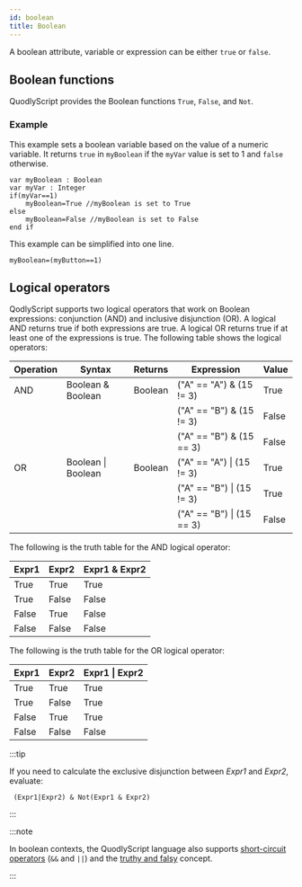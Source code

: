 ```yaml
---
id: boolean
title: Boolean
---
```


A boolean attribute, variable or expression can be either `true` or `false`.

## Boolean functions

QuodlyScript provides the Boolean functions `True`, `False`, and `Not`.

### Example

This example sets a boolean variable based on the value of a numeric variable. It returns `true` in `myBoolean` if the `myVar` value is set to 1 and `false` otherwise.

```4d
var myBoolean : Boolean
var myVar : Integer
if(myVar==1)
	myBoolean=True //myBoolean is set to True
else
	myBoolean=False //myBoolean is set to False
end if
```

This example can be simplified into one line.

```4d
myBoolean=(myButton==1)
```

## Logical operators

QodlyScript supports two logical operators that work on Boolean expressions: conjunction (AND) and inclusive disjunction (OR). A logical AND returns true if both expressions are true. A logical OR returns true if at least one of the expressions is true. The following table shows the logical operators:

|Operation	|Syntax	|Returns	|Expression	|Value|
|---|---|---|---|---|
|AND|Boolean & Boolean	|Boolean	|("A" == "A") & (15 != 3)	|True|
||||("A" == "B") & (15 != 3)	|False|
||||("A" == "B") & (15 == 3)	|False|
|OR	|Boolean  &#124; Boolean	|Boolean	|("A" == "A") &#124; (15 != 3)	|True|
||||("A" == "B") &#124;  (15 != 3)	|True|
||||("A" == "B") &#124;  (15 == 3)	|False|

The following is the truth table for the AND logical operator:

|Expr1	|Expr2	|Expr1 & Expr2|  
|---|---|---|
|True	|True	|True|
|True	|False	|False|
|False	|True	|False|
|False	|False	|False|

The following is the truth table for the OR logical operator:

|Expr1	|Expr2	|Expr1 &#124; Expr2|
|---|---|---|
|True	|True	|True|
|True	|False	|True|
|False	|True	|True|
|False	|False	|False|

:::tip

If you need to calculate the exclusive disjunction between *Expr1* and *Expr2*, evaluate:

```4d
 (Expr1|Expr2) & Not(Expr1 & Expr2)  
```

:::

:::note

In boolean contexts, the QuodlyScript language also supports [short-circuit operators](operators.md#short-circuit-operators) (`&&` and `||`) and the [truthy and falsy](operators.md#truthy-and-falsy) concept. 

:::